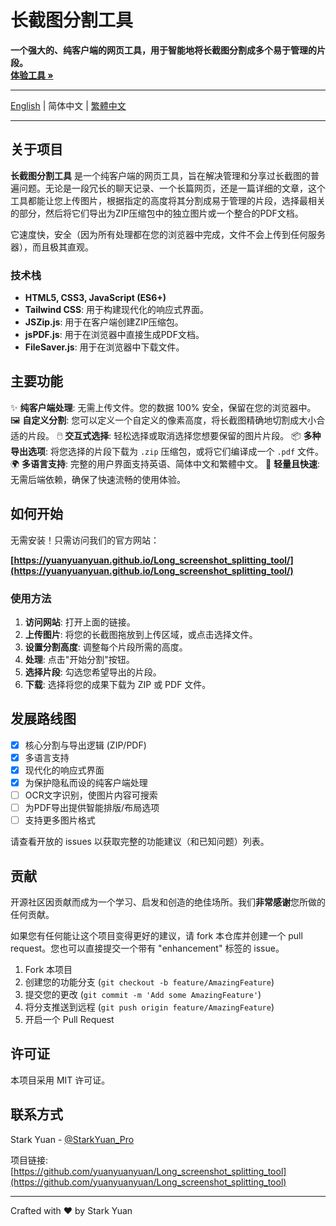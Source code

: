 # 长截图分割工具

**一个强大的、纯客户端的网页工具，用于智能地将长截图分割成多个易于管理的片段。**  
**[体验工具 »](https://yuanyuanyuan.github.io/Long_screenshot_splitting_tool/)**

---

[English](../readme.md) | 简体中文 | [繁體中文](./README.zh-TW.md)

---

## 关于项目

**长截图分割工具** 是一个纯客户端的网页工具，旨在解决管理和分享过长截图的普遍问题。无论是一段冗长的聊天记录、一个长篇网页，还是一篇详细的文章，这个工具都能让您上传图片，根据指定的高度将其分割成易于管理的片段，选择最相关的部分，然后将它们导出为ZIP压缩包中的独立图片或一个整合的PDF文档。

它速度快，安全（因为所有处理都在您的浏览器中完成，文件不会上传到任何服务器），而且极其直观。

### 技术栈

-   **HTML5, CSS3, JavaScript (ES6+)**
-   **Tailwind CSS**: 用于构建现代化的响应式界面。
-   **JSZip.js**: 用于在客户端创建ZIP压缩包。
-   **jsPDF.js**: 用于在浏览器中直接生成PDF文档。
-   **FileSaver.js**: 用于在浏览器中下载文件。

## 主要功能

✨ **纯客户端处理**: 无需上传文件。您的数据 100% 安全，保留在您的浏览器中。
🖼️ **自定义分割**: 您可以定义一个自定义的像素高度，将长截图精确地切割成大小合适的片段。
🖱️ **交互式选择**: 轻松选择或取消选择您想要保留的图片片段。
📦 **多种导出选项**: 将您选择的片段下载为 `.zip` 压缩包，或将它们编译成一个 `.pdf` 文件。
🌍 **多语言支持**: 完整的用户界面支持英语、简体中文和繁體中文。
🚀 **轻量且快速**: 无需后端依赖，确保了快速流畅的使用体验。

## 如何开始

无需安装！只需访问我们的官方网站：

**[https://yuanyuanyuan.github.io/Long_screenshot_splitting_tool/](https://yuanyuanyuan.github.io/Long_screenshot_splitting_tool/)**

### 使用方法

1.  **访问网站**: 打开上面的链接。
2.  **上传图片**: 将您的长截图拖放到上传区域，或点击选择文件。
3.  **设置分割高度**: 调整每个片段所需的高度。
4.  **处理**: 点击"开始分割"按钮。
5.  **选择片段**: 勾选您希望导出的片段。
6.  **下载**: 选择将您的成果下载为 ZIP 或 PDF 文件。

## 发展路线图

-   [x] 核心分割与导出逻辑 (ZIP/PDF)
-   [x] 多语言支持
-   [x] 现代化的响应式界面
-   [x] 为保护隐私而设的纯客户端处理
-   [ ] OCR文字识别，使图片内容可搜索
-   [ ] 为PDF导出提供智能排版/布局选项
-   [ ] 支持更多图片格式

请查看开放的 issues 以获取完整的功能建议（和已知问题）列表。

## 贡献

开源社区因贡献而成为一个学习、启发和创造的绝佳场所。我们**非常感谢**您所做的任何贡献。

如果您有任何能让这个项目变得更好的建议，请 fork 本仓库并创建一个 pull request。您也可以直接提交一个带有 "enhancement" 标签的 issue。

1.  Fork 本项目
2.  创建您的功能分支 (`git checkout -b feature/AmazingFeature`)
3.  提交您的更改 (`git commit -m 'Add some AmazingFeature'`)
4.  将分支推送到远程 (`git push origin feature/AmazingFeature`)
5.  开启一个 Pull Request

## 许可证

本项目采用 MIT 许可证。

## 联系方式

Stark Yuan - [@StarkYuan_Pro](https://x.com/StarkYuan_Pro)

项目链接: [https://github.com/yuanyuanyuan/Long_screenshot_splitting_tool](https://github.com/yuanyuanyuan/Long_screenshot_splitting_tool)

---

Crafted with ❤️ by Stark Yuan 